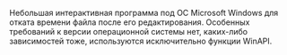 Небольшая интерактивная программа под ОС Microsoft Windows для отката времени файла после его редактирования. Особенных требований к версии операционной системы нет, каких-либо зависимостей тоже, используются исключительно функции WinAPI.
